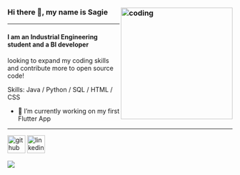 <!-- ### Hi there 👋 -->

<!--
**sagie-ro/sagie-ro** is a ✨ _special_ ✨ repository because its `README.md` (this file) appears on your GitHub profile.

Here are some ideas to get you started:

- 🔭 I’m currently working on ...
- 🌱 I’m currently learning ...
- 👯 I’m looking to collaborate on ...
- 🤔 I’m looking for help with ...
- 💬 Ask me about ...
- 📫 How to reach me: ...
- 😄 Pronouns: ...
- ⚡ Fun fact: ...
-->
### Hi there 👋, my name is Sagie <img align="right" alt="coding" width=250 src="https://media2.giphy.com/media/qgQUggAC3Pfv687qPC/giphy.gif?cid=ecf05e47ovz5aes8kt16xv1ledn4ytjuoclbcso63z95tjr2&rid=giphy.gif&ct=g">

---

#### I am an Industrial Engineering student and a BI developer
looking to expand my coding skills and contribute more to open source code!

Skills: Java / Python / SQL / HTML / CSS

- 🔭 I’m currently working on my first Flutter App 


---

[<img src='https://cdn.jsdelivr.net/npm/simple-icons@3.0.1/icons/github.svg' alt='github' height='40'>](https://github.com/sagie-ro)  [<img src='https://cdn.jsdelivr.net/npm/simple-icons@3.0.1/icons/linkedin.svg' alt='linkedin' height='40'>](https://www.linkedin.com/in/sagie-rootshtain-b1aa9ab8/)  




<a href="https://github.com/anuraghazra/github-readme-stats">
  <img align="center" src="https://github-readme-stats.vercel.app/api?username=sagie-ro&show_icons=true&count_private=true&theme=tokyonight" />
</a>
<a href="https://github.com/anuraghazra/github-readme-stats">
<!--   <img align="center" src=https://github-readme-stats.vercel.app/api/top-langs/?username=sagie-ro&layout=compact&)](https://github.com/anuraghazra/github-readme-stats /> -->
</a>

